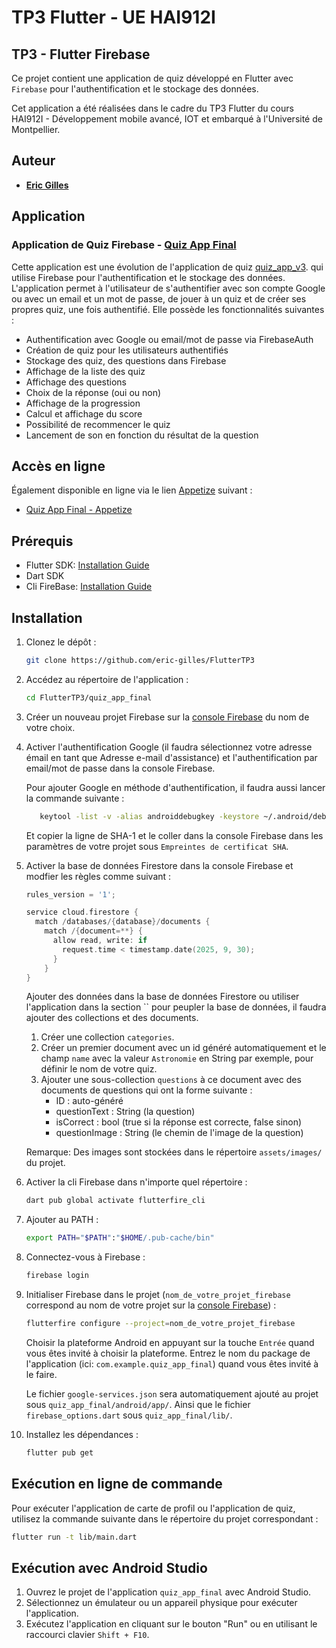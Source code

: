 # TP3 Flutter - UE HAI912I
## TP3 - Flutter Firebase

Ce projet contient une application de quiz développé en Flutter avec `Firebase` pour l'authentification et le stockage des données.

Cet application a été réalisées dans le cadre du TP3 Flutter du cours HAI912I - Développement mobile avancé, IOT et embarqué à l'Université de Montpellier.

## Auteur
- **[Eric Gilles](https://github.com/eric-gilles)**

## Application

### Application de Quiz Firebase - [Quiz App Final](https://github.com/eric-gilles/FlutterTP3/tree/main/quiz_app_final)

Cette application est une évolution de l'application de quiz [quiz_app_v3](https://github.com/eric-gilles/FlutterTP2/tree/main/quiz_app_v3).
qui utilise Firebase pour l'authentification et le stockage des données.
L'application permet à l'utilisateur de s'authentifier avec son compte Google ou avec un email et un mot de passe, de jouer à un quiz et de créer ses propres quiz, une fois authentifié.
Elle possède les fonctionnalités suivantes :
- Authentification avec Google ou email/mot de passe via FirebaseAuth
- Création de quiz pour les utilisateurs authentifiés
- Stockage des quiz, des questions dans Firebase
- Affichage de la liste des quiz
- Affichage des questions
- Choix de la réponse (oui ou non)
- Affichage de la progression
- Calcul et affichage du score
- Possibilité de recommencer le quiz
- Lancement de son en fonction du résultat de la question


## Accès en ligne

Également disponible en ligne via le lien [Appetize](https://appetize.io/) suivant :
- [Quiz App Final - Appetize](https://appetize.io/app/b_gk2difjgjvrkddsrbg77i5lvii)


## Prérequis

- Flutter SDK: [Installation Guide](https://flutter.dev/docs/get-started/install)
- Dart SDK
- Cli FireBase: [Installation Guide](https://firebase.google.com/docs/cli?hl=fr&authuser=0#install_the_firebase_cli)

## Installation

1. Clonez le dépôt :
    ```bash
    git clone https://github.com/eric-gilles/FlutterTP3
    ```
2. Accédez au répertoire de l'application :
    ```bash
    cd FlutterTP3/quiz_app_final
    ```
3. Créer un nouveau projet Firebase sur la [console Firebase](https://console.firebase.google.com/project/) du nom de votre choix.
4. Activer l'authentification Google (il faudra sélectionnez votre adresse émail en tant que Adresse e-mail d'assistance) et l'authentification par email/mot de passe dans la console Firebase.

   Pour ajouter Google en méthode d'authentification, il faudra aussi lancer la commande suivante :
   ```bash
      keytool -list -v -alias androiddebugkey -keystore ~/.android/debug.keystore
    ```
   Et copier la ligne de SHA-1 et le coller dans la console Firebase dans les paramètres de votre projet sous `Empreintes de certificat SHA`.

5. Activer la base de données Firestore dans la console Firebase et modfier les règles comme suivant :
   ```c
   rules_version = '1';
   
   service cloud.firestore {
     match /databases/{database}/documents {
       match /{document=**} {
         allow read, write: if
           request.time < timestamp.date(2025, 9, 30);
         }
       }
   }
   ```
    Ajouter des données dans la base de données Firestore ou utiliser l'application dans la section `` pour peupler la base de données, il faudra ajouter des collections et des documents.
   1. Créer une collection `categories`.  
   2. Créer un premier document avec un id généré automatiquement et le champ `name` avec la valeur `Astronomie` en String par exemple, pour définir le nom de votre quiz.  
   3. Ajouter une sous-collection `questions` à ce document avec des documents de questions qui ont la forme suivante :
      - ID : auto-généré
      - questionText : String (la question)
      - isCorrect : bool (true si la réponse est correcte, false sinon)
      - questionImage : String (le chemin de l'image de la question)  
   
   Remarque: Des images sont stockées dans le répertoire `assets/images/` du projet.
6. Activer la cli Firebase dans n'importe quel répertoire :
    ```bash
    dart pub global activate flutterfire_cli
    ```
7. Ajouter au PATH :
    ```bash
    export PATH="$PATH":"$HOME/.pub-cache/bin"
    ```
8. Connectez-vous à Firebase :
    ```bash
    firebase login
    ```
9. Initialiser Firebase dans le projet (`nom_de_votre_projet_firebase` correspond au nom de votre projet sur la [console Firebase](https://console.firebase.google.com/project/)) :
    ```bash
    flutterfire configure --project=nom_de_votre_projet_firebase
    ```
   Choisir la plateforme Android en appuyant sur la touche `Entrée` quand vous êtes invité à choisir la plateforme.
   Entrez le nom du package de l'application (ici: `com.example.quiz_app_final`) quand vous êtes invité à le faire.  

   Le fichier `google-services.json` sera automatiquement ajouté au projet sous `quiz_app_final/android/app/`.
   Ainsi que le fichier `firebase_options.dart` sous `quiz_app_final/lib/`.
10. Installez les dépendances :
     ```bash
     flutter pub get
     ```

## Exécution en ligne de commande

Pour exécuter l'application de carte de profil ou l'application de quiz, utilisez la commande suivante dans le répertoire du projet correspondant :

```bash
flutter run -t lib/main.dart
```

## Exécution avec Android Studio

1. Ouvrez le projet de l'application `quiz_app_final` avec Android Studio.
2. Sélectionnez un émulateur ou un appareil physique pour exécuter l'application.
3. Exécutez l'application en cliquant sur le bouton "Run" ou en utilisant le raccourci clavier `Shift + F10`.
